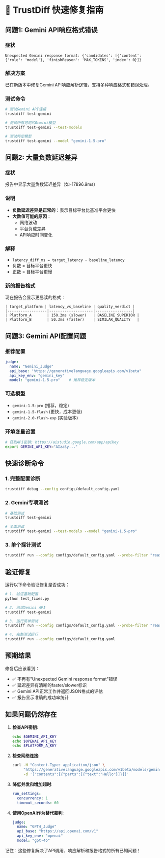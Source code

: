 # 🔧 TrustDiff 快速修复指南

## 问题1: Gemini API响应格式错误

### 症状
```
Unexpected Gemini response format: {'candidates': [{'content': {'role': 'model'}, 'finishReason': 'MAX_TOKENS', 'index': 0}]}
```

### 解决方案
已在新版本中修复Gemini API响应解析逻辑，支持多种响应格式和错误处理。

### 测试命令
```bash
# 测试Gemini API连接
trustdiff test-gemini

# 测试所有可用的Gemini模型
trustdiff test-gemini --test-models

# 测试特定模型
trustdiff test-gemini --model "gemini-1.5-pro"
```

## 问题2: 大量负数延迟差异

### 症状
报告中显示大量负数延迟差异（如-17896.9ms）

### 说明
- **负数延迟差异是正常的**：表示目标平台比基准平台更快
- **大数值可能的原因**：
  - 网络波动
  - 平台负载差异
  - API响应时间变化

### 解释
- `latency_diff_ms = target_latency - baseline_latency`
- 负数 = 目标平台更快
- 正数 = 目标平台更慢

### 新的报告格式
现在报告会显示更易读的格式：
```
| target_platform | latency_vs_baseline | quality_verdict |
|------------------|--------------------|-----------------| 
| Platform_A       | 150.2ms (slower)   | BASELINE_SUPERIOR |
| Platform_B       | 50.3ms (faster)    | SIMILAR_QUALITY   |
```

## 问题3: Gemini API配置问题

### 推荐配置
```yaml
judge:
  name: "Gemini_Judge"
  api_base: "https://generativelanguage.googleapis.com/v1beta"
  api_key_env: "gemini_key"
  model: "gemini-1.5-pro"    # 推荐稳定版本
```

### 可选模型
- `gemini-1.5-pro` (推荐，稳定)
- `gemini-1.5-flash` (更快，成本更低)
- `gemini-2.0-flash-exp` (实验版本)

### 环境变量设置
```bash
# 获取API密钥: https://aistudio.google.com/app/apikey
export GEMINI_API_KEY="AIzaSy..."
```

## 快速诊断命令

### 1. 完整配置诊断
```bash
trustdiff debug --config configs/default_config.yaml
```

### 2. Gemini专项测试
```bash
# 基础测试
trustdiff test-gemini

# 全面测试
trustdiff test-gemini --test-models --model "gemini-1.5-pro"
```

### 3. 单个探针测试
```bash
trustdiff run --config configs/default_config.yaml --probe-filter "reasoning_bucket"
```

## 验证修复

运行以下命令验证修复是否成功：

```bash
# 1. 验证基础配置
python test_fixes.py

# 2. 测试Gemini API
trustdiff test-gemini

# 3. 运行简单测试
trustdiff run --config configs/default_config.yaml --probe-filter "reasoning" --dry-run

# 4. 完整测试运行
trustdiff run --config configs/default_config.yaml
```

## 预期结果

修复后应该看到：
- ✅ 不再有"Unexpected Gemini response format"错误
- ✅ 延迟差异有清晰的faster/slower标识
- ✅ Gemini API正常工作并返回JSON格式的评估
- ✅ 报告显示准确的成功率统计

## 如果问题仍然存在

1. **检查API密钥**:
   ```bash
   echo $GEMINI_API_KEY
   echo $OPENAI_API_KEY
   echo $PLATFORM_A_KEY
   ```

2. **检查网络连接**:
   ```bash
   curl -H "Content-Type: application/json" \
        "https://generativelanguage.googleapis.com/v1beta/models/gemini-1.5-pro:generateContent?key=$GEMINI_API_KEY" \
        -d '{"contents":[{"parts":[{"text":"Hello"}]}]}'
   ```

3. **降低并发和增加超时**:
   ```yaml
   run_settings:
     concurrency: 1
     timeout_seconds: 60
   ```

4. **使用OpenAI作为替代裁判**:
   ```yaml
   judge:
     name: "GPT4_Judge"
     api_base: "https://api.openai.com/v1"
     api_key_env: "openai"
     model: "gpt-4o"
   ```

记住：这些修复解决了API调用、响应解析和报告格式的所有已知问题！ 